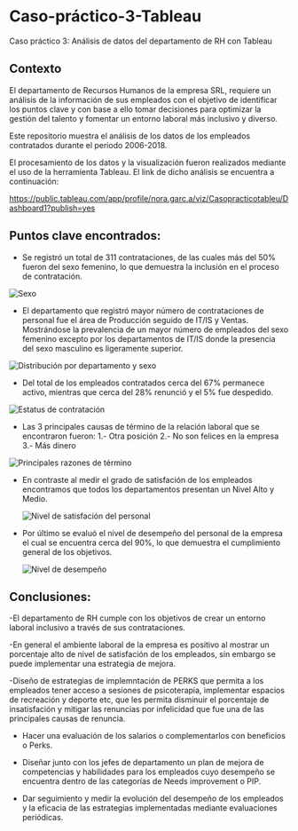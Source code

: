 # Caso-práctico-3-Tableau
Caso práctico 3: Análisis de datos del departamento de RH  con Tableau

## Contexto

El departamento de  Recursos Humanos de la empresa SRL, requiere un análisis de la información de sus empleados con el objetivo de  identificar los puntos clave  y con base a ello tomar decisiones para optimizar la gestión del talento y fomentar un entorno laboral más inclusivo y diverso.

Este repositorio muestra el análisis de los datos de los empleados contratados durante el periodo 2006-2018.

El procesamiento de los datos y la visualización fueron realizados mediante el uso de la herramienta Tableau.
El link de dicho análisis se encuentra a continuación:

https://public.tableau.com/app/profile/nora.garc.a/viz/Casopracticotableu/Dashboard1?publish=yes

## Puntos clave encontrados:

- Se registró un total de 311 contrataciones, de las cuales más del 50% fueron del sexo femenino, lo que demuestra la inclusión en el proceso de contratación.

![Sexo](https://github.com/user-attachments/assets/e2d0d0eb-2f54-4343-8fdc-bbe8203a3334)


- El departamento que registró mayor número de contrataciones de personal fue el área de Producción seguido de IT/IS y Ventas. Mostrándose la prevalencia de un mayor número de empleados del sexo femenino excepto por los departamentos de IT/IS donde la presencia del sexo masculino es ligeramente superior.

![Distribución por departamento y sexo](https://github.com/user-attachments/assets/d6013ca2-cdcf-4316-a658-bc7942748601)


- Del total de los empleados contratados cerca del 67% permanece activo, mientras que cerca del 28% renunció y el 5% fue despedido.
  

![Estatus de contratación](https://github.com/user-attachments/assets/377c4663-9afb-44d3-984a-1736dc066ef5)



- Las 3 principales causas de término de la relación laboral que se encontraron fueron:
  1.- Otra posición
  2.- No son felices en la empresa
  3.- Más dinero
  

![Principales razones de término](https://github.com/user-attachments/assets/1c7279da-0c8a-460a-93d1-9208916ee8de)


- En contraste al medir el grado de satisfación de los empleados encontramos que todos los departamentos presentan un Nivel Alto y Medio.
  
  
  ![Nivel de satisfación del personal](https://github.com/user-attachments/assets/3e49b008-e6f3-4de3-9365-afbf655603bc)
  


- Por último se evaluó el nivel de desempeño del personal de la empresa el cual se encuentra cerca del 90%, lo que demuestra el cumplimiento general de los objetivos.
  
  
  ![Nivel de desempeño](https://github.com/user-attachments/assets/9d3326e9-737b-42b1-b7a2-fa2e15ef4142)



## Conclusiones:

-El departamento de RH cumple con los objetivos de crear un entorno laboral inclusivo a través de sus contrataciones.

-En general el ambiente laboral de la empresa es positivo al mostrar un porcentaje alto de nivel de satisfación de los empleados, sin embargo se puede implementar una estrategia de mejora.

-Diseño de estrategias de implemntación de PERKS que permita a los empleados tener acceso a sesiones de psicoterapia, implementar espacios de recreación y deporte etc, que les permita disminuir el porcentaje de insatisfación y mitigar las renuncias por infelicidad que fue una de las principales causas de renuncia. 

- Hacer una evaluación de los salarios o complementarlos con beneficios o Perks.

- Diseñar junto con los jefes de departamento un plan de mejora de competencias y habilidades para los empleados cuyo desempeño se encuentra dentro de las categorías de Needs improvement o PIP.

- Dar seguimiento y medir la evolución del desempeño de los empleados y la eficacia de las estrategias implementadas mediante evaluaciones periódicas. 

